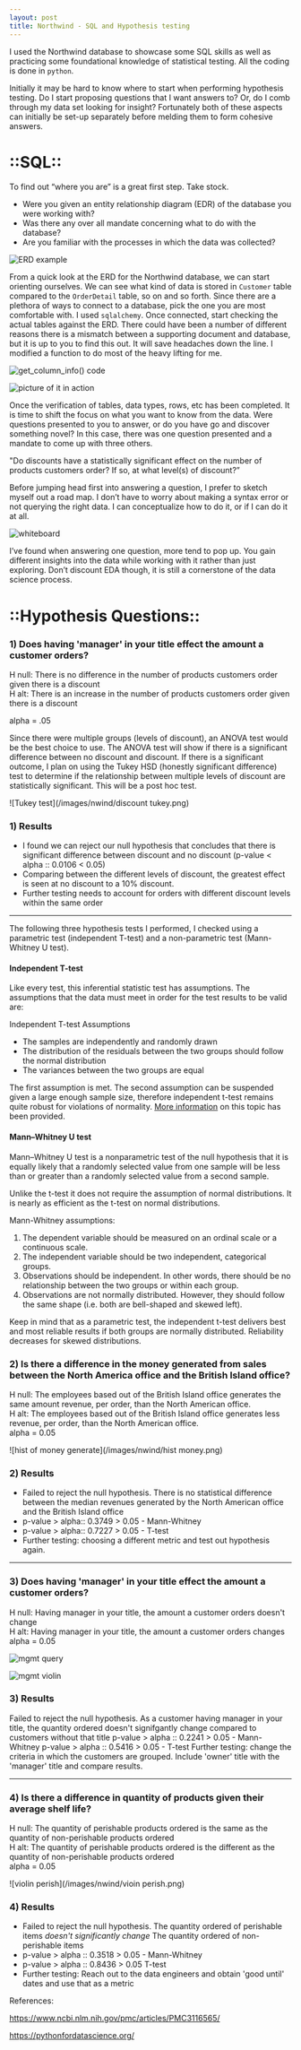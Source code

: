 ```yaml
---
layout: post
title: Northwind - SQL and Hypothesis testing 
---
```


I used the Northwind database to showcase some SQL skills as well as practicing some foundational knowledge of statistical testing. All the coding is done in `python`.

Initially it may be hard to know where to start when performing hypothesis testing. Do I start proposing questions that I want answers to? Or, do I comb through my data set looking for insight? Fortunately both of these aspects can initially be set-up separately before melding them to form cohesive answers.

# **::SQL::**

To find out “where you are” is a great first step. Take stock. 
* Were you given an entity relationship diagram (EDR) of the database you were working with? 
* Was there any over all mandate concerning what to do with the database? 
* Are you familiar with the processes in which the data was collected? 

![ERD example](/images/nwind/Northwind_ERD.png)

From a quick look at the ERD for the Northwind database, we can start orienting ourselves. We can see what kind of data is stored in `Customer` table compared to the `OrderDetail` table, so on and so forth. Since there are a plethora of ways to connect to a database, pick the one you are most comfortable with. I used `sqlalchemy`. Once connected, start checking the actual tables against the ERD. There could have been a number of different reasons there is a mismatch between a supporting document and database, but it is up to you to find this out. It will save headaches down the line. I modified a function to do most of the heavy lifting for me.

![get_column_info() code](/images/nwind/get_col_code.png)

![picture of it in action](/images/nwind/get_col_examp.png)

Once the verification of tables, data types, rows, etc has been completed. It is time to shift the focus on what you want to know from the data. Were questions presented to you to answer, or do you have go and discover something novel? In this case, there was one question presented and a mandate to come up with three others. 

"Do discounts have a statistically significant effect on the number of products customers order? If so, at what level(s) of discount?”

Before jumping head first into answering a question, I prefer to sketch myself out a road map. I don’t have to worry about making a syntax error or not querying the right data. I can conceptualize how to do it, or if I can do it at all.

![whiteboard](/images/nwind/whiteboard.jpg)


I’ve found when answering one question, more tend to pop up. You gain different insights into the data while working with it rather than just exploring. Don’t discount EDA though, it is still a cornerstone of the data science process. 

# **::Hypothesis Questions::**


### 1) Does having 'manager' in your title effect the amount a customer orders?

H null: There is no difference in the number of products customers order given there is a discount  
H alt: There is an increase in the number of products customers order given there is a discount  

alpha = .05

Since there were multiple groups (levels of discount), an ANOVA test would be the best choice to use. The ANOVA test will show if there is a significant difference between no discount and discount. If there is a significant outcome, I plan on using the Tukey HSD (honestly significant difference) test to determine if the relationship between multiple levels of discount are statistically significant. This will be a post hoc test.

![Tukey test](/images/nwind/discount tukey.png)

### 1) Results

* I found we can reject our null hypothesis that concludes that there is significant difference between discount and no discount (p-value < alpha :: 0.0106 < 0.05)  
* Comparing between the different levels of discount, the greatest effect is seen at no discount to a 10% discount.
* Further testing needs to account for orders with different discount levels within the same order

*****

The following three hypothesis tests I performed, I checked using a parametric test (independent T-test) and a non-parametric test (Mann-Whitney U test). 

#### Independent T-test

Like every test, this inferential statistic test has assumptions. The assumptions that the data must meet in order for the test results to be valid are:  

Independent T-test Assumptions
- The samples are independently and randomly drawn
- The distribution of the residuals between the two groups should follow the normal distribution
- The variances between the two groups are equal

The first assumption is met. The second assumption can be suspended given a large enough sample size, therefore independent t-test remains quite robust for violations of normality. [More information](http://thestatsgeek.com/2013/09/28/the-t-test-and-robustness-to-non-normality/) on this topic has been provided.

#### Mann–Whitney U test

Mann–Whitney U test is a nonparametric test of the null hypothesis that it is equally likely that a randomly selected value from one sample will be less than or greater than a randomly selected value from a second sample.

Unlike the t-test it does not require the assumption of normal distributions. It is nearly as efficient as the t-test on normal distributions.

Mann-Whitney assumptions:  
1) The dependent variable should be measured on an ordinal scale or a continuous scale.  
2) The independent variable should be two independent, categorical groups.  
3) Observations should be independent. In other words, there should be no relationship between the two groups or within each group.  
4) Observations are not normally distributed. However, they should follow the same shape (i.e. both are bell-shaped and skewed left).  


Keep in mind that as a parametric test, the independent t-test delivers best and most reliable results if both groups are normally distributed. Reliability decreases for skewed distributions.


### 2) Is there a difference in the money generated from sales between the North America office and the British Island office?

H null: The employees based out of the British Island office generates the same amount revenue, per order, than the North American office.  
H alt: The employees based out of the British Island office generates less revenue, per order, than the North American office.  
alpha = 0.05

![hist of money generate](/images/nwind/hist money.png)

### 2) Results

- Failed to reject the null hypothesis. There is no statistical difference between the median revenues generated by the North American office and the British Island office
- p-value > alpha:: 0.3749 > 0.05  - Mann-Whitney
- p-value > alpha:: 0.7227 > 0.05 - T-test
- Further testing: choosing a different metric and test out hypothesis again.

*********

### 3)  Does having 'manager' in your title effect the amount a customer orders?

H null: Having manager in your title, the amount a customer orders doesn't change  
H alt: Having manager in your title, the amount a customer orders changes  
alpha = 0.05

![mgmt query](/images/nwind/mgmt_query.png)

![mgmt violin](/images/nwind/mgmt_violin.png)

### 3) Results 

Failed to reject the null hypothesis. As a customer having manager in your title, the quantity ordered doesn't signifgantly change compared to customers without that title
p-value > alpha :: 0.2241 > 0.05 - Mann-Whitney
p-value > alpha :: 0.5416 > 0.05 - T-test
Further testing: change the criteria in which the customers are grouped. Include 'owner' title with the 'manager' title and compare results.

***********

### 4) Is there a difference in quantity of products given their average shelf life?

H null: The quantity of perishable products ordered is the same as the quantity of non-perishable products ordered  
H alt: The quantity of perishable products ordered is the different as the quantity of non-perishable products ordered  
alpha = 0.05

![violin perish](/images/nwind/vioin perish.png)

### 4) Results
- Failed to reject the null hypothesis. The quantity ordered of perishable items _doesn't significantly change_ The quantity ordered of non-perishable items
- p-value > alpha :: 0.3518 > 0.05 - Mann-Whitney
- p-value > alpha :: 0.8436 > 0.05 T-test
- Further testing: Reach out to the data engineers and obtain 'good until' dates and use that as a metric

 
References:


https://www.ncbi.nlm.nih.gov/pmc/articles/PMC3116565/

https://pythonfordatascience.org/

